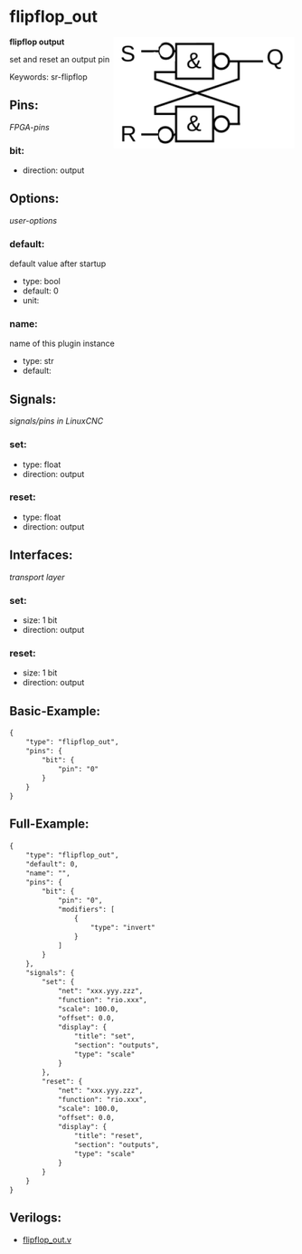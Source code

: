# flipflop_out

<img align="right" width="320" src="image.png">

**flipflop output**

set and reset an output pin

Keywords: sr-flipflop

## Pins:
*FPGA-pins*
### bit:

 * direction: output


## Options:
*user-options*
### default:
default value after startup

 * type: bool
 * default: 0
 * unit: 

### name:
name of this plugin instance

 * type: str
 * default: 


## Signals:
*signals/pins in LinuxCNC*
### set:

 * type: float
 * direction: output

### reset:

 * type: float
 * direction: output


## Interfaces:
*transport layer*
### set:

 * size: 1 bit
 * direction: output

### reset:

 * size: 1 bit
 * direction: output


## Basic-Example:
```
{
    "type": "flipflop_out",
    "pins": {
        "bit": {
            "pin": "0"
        }
    }
}
```

## Full-Example:
```
{
    "type": "flipflop_out",
    "default": 0,
    "name": "",
    "pins": {
        "bit": {
            "pin": "0",
            "modifiers": [
                {
                    "type": "invert"
                }
            ]
        }
    },
    "signals": {
        "set": {
            "net": "xxx.yyy.zzz",
            "function": "rio.xxx",
            "scale": 100.0,
            "offset": 0.0,
            "display": {
                "title": "set",
                "section": "outputs",
                "type": "scale"
            }
        },
        "reset": {
            "net": "xxx.yyy.zzz",
            "function": "rio.xxx",
            "scale": 100.0,
            "offset": 0.0,
            "display": {
                "title": "reset",
                "section": "outputs",
                "type": "scale"
            }
        }
    }
}
```

## Verilogs:
 * [flipflop_out.v](flipflop_out.v)
